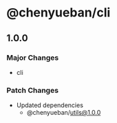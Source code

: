 # @chenyueban/cli

## 1.0.0

### Major Changes

- cli

### Patch Changes

- Updated dependencies
  - @chenyueban/utils@1.0.0
